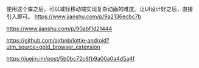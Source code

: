 使用这个库之后，可以减轻移动端实现复杂动画的难度。让UI设计好之后，直接引入即可。
https://www.jianshu.com/p/9a2136ecbc7b

https://www.jianshu.com/p/90abf1d21444

https://github.com/airbnb/lottie-android?utm_source=gold_browser_extension

https://juejin.im/post/5b0bc72c6fb9a00a0a4d5a4f